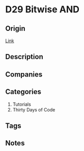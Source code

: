 # D29 Bitwise AND

## Origin

[Link](https://www.hackerrank.com/challenges/30-bitwise-and)

## Description

## Companies

## Categories

1. Tutorials
1. Thirty Days of Code

## Tags

## Notes